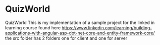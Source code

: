 # QuizWorld
QuizWorld
This is my implementation of a sample project for the  linked in learning course found here 
https://www.linkedin.com/learning/building-applications-with-angular-asp-dot-net-core-and-entity-framework-core/
the src folder has  2 folders one for client and one for server 

